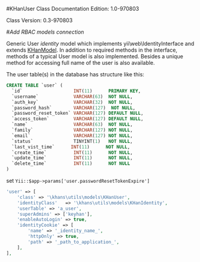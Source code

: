 #KHanUser Class
Documentation Edition: 1.0-970803

Class Version: 0.3-970803

#*Add RBAC models connection*

Generic User *_identity_* model which implements yii\web\IdentityInterface and extends [KHanModel](guide:models-khan-model.md).
In addition to required methods in the interface, methods of a typical User model is also implemented.
Besides a unique method for accessing full name of the user is also available.


The user table(s) in the database has structure like this:

```sql
CREATE TABLE `user` (
  `id`                   INT(11)      PRIMARY KEY,
  `username`             VARCHAR(63)  NOT NULL,
  `auth_key`             VARCHAR(32)  NOT NULL,
  `password_hash`        VARCHAR(127)  NOT NULL,
  `password_reset_token` VARCHAR(127) DEFAULT NULL,
  `access_token`         VARCHAR(127) DEFAULT NULL,
  `name`                 VARCHAR(63)  NOT NULL,
  `family`               VARCHAR(127) NOT NULL,
  `email`                VARCHAR(127) NOT NULL,
  `status`               TINYINT(1)   NOT NULL,
  `last_vist_time`      INT(11)      NOT NULL,
  `create_time`          INT(11)      NOT NULL,
  `update_time`          INT(11)      NOT NULL,
  `delete_time`          INT(11)      NOT NULL
)
```

set `Yii::$app->params['user.passwordResetTokenExpire']`
```php
'user' => [
    'class' => '\khans\utils\models\KHanUser',
    'identityClass'   => '\khans\utils\models\KHanIdentity',
    'userTable' => 'a_user',
    'superAdmins' => ['keyhan'],
    'enableAutoLogin' => true,
    'identityCookie' => [
        'name' => '_identity_name_',
        'httpOnly' => true,
        'path' => '_path_to_application_',
    ],
],
``` 
